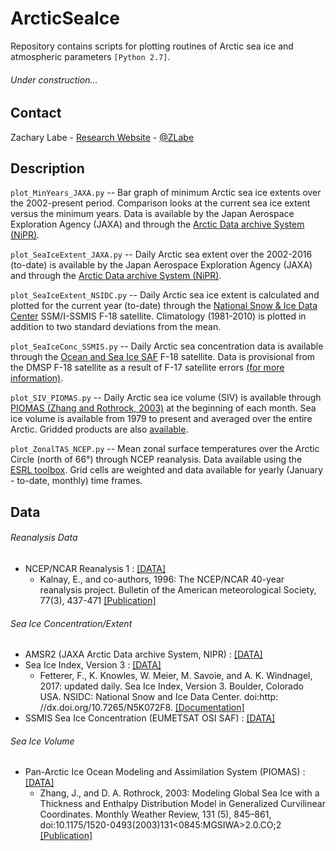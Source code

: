 # ArcticSeaIce
Repository contains scripts for plotting routines of Arctic sea ice and atmospheric parameters ```[Python 2.7]```.

###### Under construction...

## Contact
Zachary Labe - [Research Website](http://sites.uci.edu/zlabe/) - [@ZLabe](https://twitter.com/ZLabe)

## Description
`plot_MinYears_JAXA.py` --
Bar graph of minimum Arctic sea ice extents over the 2002-present period. Comparison looks at the current sea ice extent versus the minimum years. Data is available by the Japan Aerospace Exploration Agency (JAXA) and through the [Arctic Data archive System (NiPR)](https://ads.nipr.ac.jp/vishop.ver1/vishop-extent.html).

`plot_SeaIceExtent_JAXA.py` --
Daily Arctic sea extent over the 2002-2016 (to-date) is available by the Japan Aerospace Exploration Agency (JAXA) and through the [Arctic Data archive System (NiPR)](https://ads.nipr.ac.jp/vishop.ver1/vishop-extent.html).

`plot_SeaIceExtent_NSIDC.py` --
Daily Arctic sea ice extent is calculated and plotted for the current year (to-date) through the [National Snow & Ice Data Center](https://nsidc.org/arcticseaicenews/) SSM/I-SSMIS F-18 satellite. Climatology (1981-2010) is plotted in addition to two standard deviations from the mean.

`plot_SeaIceConc_SSMIS.py` --
Daily Arctic sea concentration data is available through the [Ocean and Sea Ice SAF](http://osisaf.met.no/p/ice/) F-18 satellite. Data is provisional from the DMSP F-18 satellite as a result of F-17 satellite errors [(for more information)](https://nsidc.org/arcticseaicenews/2016/05/daily-sea-ice-extent-updates-resume-with-provisional-data/).

`plot_SIV_PIOMAS.py` --
Daily Arctic sea ice volume (SIV) is available through [PIOMAS (Zhang and Rothrock, 2003)](http://psc.apl.uw.edu/research/projects/arctic-sea-ice-volume-anomaly/) at the beginning of each month. Sea ice volume is available from 1979 to present and averaged over the entire Arctic. Gridded products are also [available](http://psc.apl.washington.edu/zhang/IDAO/). 

`plot_ZonalTAS_NCEP.py` --
Mean zonal surface temperatures over the Arctic Circle (north of 66°) through NCEP reanalysis. Data available using the [ESRL toolbox](http://www.esrl.noaa.gov/psd/cgi-bin/data/timeseries/timeseries1.pl). Grid cells are weighted and data available for yearly (January - to-date, monthly) time frames.

## Data
###### Reanalysis Data 
+ NCEP/NCAR Reanalysis 1 : [[DATA]](https://www.esrl.noaa.gov/psd/data/gridded/data.ncep.reanalysis.html)
    + Kalnay, E., and co-authors, 1996: The NCEP/NCAR 40-year reanalysis project. Bulletin of the American meteorological Society, 77(3), 437-471 [[Publication]](http://journals.ametsoc.org/doi/abs/10.1175/1520-0477(1996)077%3C0437:TNYRP%3E2.0.CO;2)
###### Sea Ice Concentration/Extent
+ AMSR2 (JAXA Arctic Data archive System, NIPR) : [[DATA]](https://ads.nipr.ac.jp/vishop/#/monitor)
+ Sea Ice Index, Version 3 : [[DATA]](https://nsidc.org/data/seaice_index/)
    + Fetterer, F., K. Knowles, W. Meier, M. Savoie, and A. K. Windnagel, 2017: updated daily. Sea Ice Index, Version 3. Boulder, Colorado USA. NSIDC: National Snow and Ice Data Center. doi:http: //dx.doi.org/10.7265/N5K072F8. [[Documentation]](http://nsidc.org/data/g02135)
+ SSMIS Sea Ice Concentration (EUMETSAT OSI SAF) : [[DATA]](http://osisaf.met.no/p/ice/#conc_details)
###### Sea Ice Volume
+ Pan-Arctic Ice Ocean Modeling and Assimilation System (PIOMAS) : [[DATA]](http://psc.apl.uw.edu/research/projects/arctic-sea-ice-volume-anomaly/data/model_grid)
    + Zhang, J., and D. A. Rothrock, 2003: Modeling Global Sea Ice with a Thickness and Enthalpy Distribution Model in Generalized Curvilinear Coordinates. Monthly Weather Review, 131 (5), 845–861, doi:10.1175/1520-0493(2003)131<0845:MGSIWA>2.0.CO;2 [[Publication]](http://journals.ametsoc.org/doi/abs/10.1175/1520-0493%282003%29131%3C0845%3AMGSIWA%3E2.0.CO%3B2)
